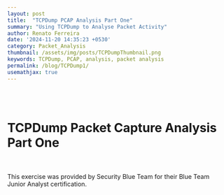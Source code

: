 ```yaml
---
layout: post
title:  "TCPDump PCAP Analysis Part One"
summary: "Using TCPDump to Analyse Packet Activity"
author: Renato Ferreira
date: '2024-11-20 14:35:23 +0530'
category: Packet_Analysis
thumbnail: /assets/img/posts/TCPDumpThumbnail.png
keywords: TCPDump, PCAP, analysis, packet analysis
permalink: /blog/TCPDump1/
usemathjax: true
---
```


<br><br>

# TCPDump Packet Capture Analysis Part One
<br><br>
This exercise was provided by Security Blue Team for their Blue Team Junior Analyst certification.
<br><br>
